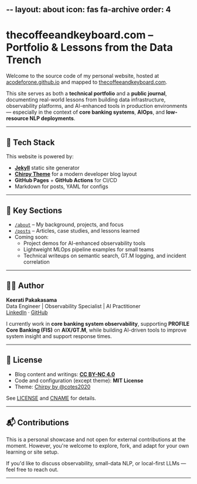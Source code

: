 --
layout: about
icon: fas fa-archive
order: 4
---

# thecoffeeandkeyboard.com – Portfolio & Lessons from the Data Trench

Welcome to the source code of my personal website, hosted at [acodeforone.github.io](https://acodeforone.github.io) and mapped to [thecoffeeandkeyboard.com](https://thecoffeeandkeyboard.com).

This site serves as both a **technical portfolio** and a **public journal**, documenting real-world lessons from building data infrastructure, observability platforms, and AI-enhanced tools in production environments — especially in the context of **core banking systems**, **AIOps**, and **low-resource NLP deployments**.

---

## 🧰 Tech Stack

This website is powered by:

- **[Jekyll](https://jekyllrb.com/)** static site generator
- **[Chirpy Theme](https://github.com/cotes2020/chirpy)** for a modern developer blog layout
- **GitHub Pages** + **GitHub Actions** for CI/CD
- Markdown for posts, YAML for configs

---

## 🎯 Key Sections

- [`/about`](https://acodeforone.github.io/about/) – My background, projects, and focus
- [`/posts`](https://acodeforone.github.io/posts/) – Articles, case studies, and lessons learned
- Coming soon:
  - Project demos for AI-enhanced observability tools
  - Lightweight MLOps pipeline examples for small teams
  - Technical writeups on semantic search, GT.M logging, and incident correlation

---

## 👨‍💻 Author

**Keerati Pakakasama**  
Data Engineer | Observability Specialist | AI Practitioner  
[LinkedIn](https://www.linkedin.com/in/keerati-pakakasama) · [GitHub](https://github.com/acodeforone)

I currently work in **core banking system observability**, supporting **PROFILE Core Banking (FIS)** on **AIX/GT.M**, while building AI-driven tools to improve system insight and support response times.

---

## 📖 License

- Blog content and writings: **[CC BY-NC 4.0](https://creativecommons.org/licenses/by-nc/4.0/)**
- Code and configuration (except theme): **MIT License**
- Theme: [Chirpy by @cotes2020](https://github.com/cotes2020/chirpy)

See [LICENSE](LICENSE) and [CNAME](CNAME) for details.

---

## 📬 Contributions

This is a personal showcase and not open for external contributions at the moment. However, you're welcome to explore, fork, and adapt for your own learning or site setup.

If you'd like to discuss observability, small-data NLP, or local-first LLMs — feel free to reach out.

---




